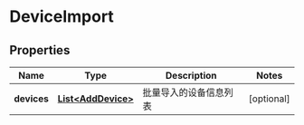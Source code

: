 
# DeviceImport

## Properties
Name | Type | Description | Notes
------------ | ------------- | ------------- | -------------
**devices** | [**List&lt;AddDevice&gt;**](AddDevice.md) | 批量导入的设备信息列表 |  [optional]



